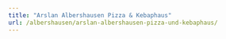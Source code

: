 ```yaml
---
title: "Arslan Albershausen Pizza & Kebaphaus"
url: /albershausen/arslan-albershausen-pizza-und-kebaphaus/
---
```

